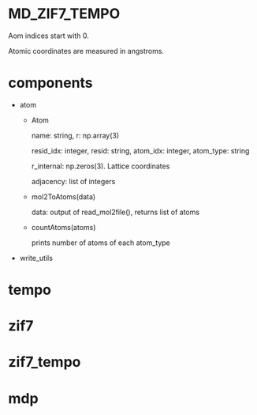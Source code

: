 # MD_ZIF7_TEMPO

Aom indices start with 0.

Atomic coordinates are measured in angstroms.

# components

- atom
  - Atom

    name: string, r: np.array(3)
    
    resid_idx: integer, resid: string, atom_idx: integer, atom_type: string

    r_internal: np.zeros(3). Lattice coordinates

    adjacency: list of integers
    
  - mol2ToAtoms(data)
 
    data: output of read_mol2file(), returns list of atoms

  - countAtoms(atoms)
 
    prints number of atoms of each atom_type

- write_utils

# tempo

# zif7

# zif7_tempo

# mdp
